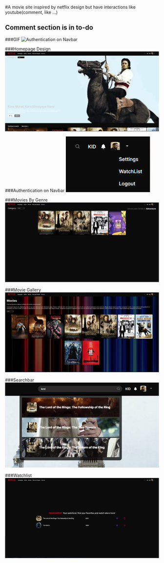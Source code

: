 #A movie site inspired by netflix design but have interactions like youtube(comment, like ...)
## Comment section is in to-do

###GIF
![Authentication on Navbar](https://github.com/hasanarpat/netflix-movie-social-fullstack/blob/master/public/netflix.gif)


###Homepage Design
![Homepage Design](https://github.com/hasanarpat/netflix-movie-social-fullstack/blob/master/public/netflix.hp.PNG)

###Authentication on Navbar
![Authentication on Navbar](https://github.com/hasanarpat/netflix-movie-social-fullstack/blob/master/public/netflix-auth.png)

###Movies By Genre
![Movies By Genre](https://github.com/hasanarpat/netflix-movie-social-fullstack/blob/master/public/netflix-genre.PNG)

###Movie Gallery
![Movie Gallery](https://github.com/hasanarpat/netflix-movie-social-fullstack/blob/master/public/netflix-movies.png)

###Searchbar
![Searchbar](https://github.com/hasanarpat/netflix-movie-social-fullstack/blob/master/public/netflix-search.png)

###Watchlist
![Watchlist](https://github.com/hasanarpat/netflix-movie-social-fullstack/blob/master/public/netflix-wl.PNG)


